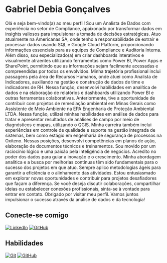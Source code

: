 # Gabriel Debia Gonçalves

Olá e seja bem-vindo(a) ao meu perfil! Sou um Analista de Dados com experiência no setor de Compliance, apaixonado por transformar dados em insights valiosos para impulsionar a tomada de decisões estratégicas.
Atuo atualmente na Americanas SA, onde tenho a responsabilidade de extrair e processar dados usando SQL e Google Cloud Platform, proporcionando informações essenciais para as equipes de Compliance e Auditoria Interna. Além disso, sou especializado(a) em criar dashboards interativos e visualmente atraentes utilizando ferramentas como Power BI, Power Apps e SharePoint, permitindo que as informações sejam facilmente acessadas e compreendidas por todos os envolvidos.
Minha trajetória profissional inclui passagens pela área de Recursos Humanos, onde atuei como Analista de Indicadores, auxiliando na gestão e construção de dados de time e indicadores de RH. Nessa função, desenvolvi habilidades em analítica de dados e na elaboração de relatórios e dashboards utilizando Power BI e outras ferramentas colaborativas.
Anteriormente, tive a oportunidade de contribuir com projetos de remediação ambiental em Minas Gerais como Assistente de Meio Ambiente na EPA Engenharia de Proteção Ambiental LTDA. Nessa função, utilizei minhas habilidades em análise de dados para tratar e apresentar resultados de análises de campo por meio de diagnósticos e mapas, utilizando o QGIS.
Minha carreira também inclui experiências em controle de qualidade e suporte na gestão integrada de sistemas, bem como estágio em engenharia de segurança de processos na Oxiteno. Nessas posições, desenvolvi competências em planos de ação, elaboração de documentos técnicos e treinamentos.
Sou movido por um raciocínio lógico e uma paixão pela inteligência de negócios. Acredito no poder dos dados para guiar a inovação e o crescimento. Minha abordagem analítica e a busca por melhorias contínuas têm sido fundamentais para o sucesso dos projetos em que atuo. Sempre aplico metodologias ágeis para garantir a eficiência e o alinhamento das atividades.
Estou entusiasmado em explorar novas oportunidades e contribuir para projetos desafiadores que façam a diferença. Se você deseja discutir colaborações, compartilhar ideias ou estabelecer conexões profissionais, sinta-se à vontade para entrar em contato.
Obrigado por visitar meu perfil. Vamos juntos impulsionar o sucesso através da análise de dados e da tecnologia!

## Conecte-se comigo
[![LinkedIn](https://img.shields.io/badge/LinkedIn-000?style=for-the-badge&logo=linkedin&logoColor=fff)](https://www.linkedin.com/in/gabrieldebia/)
[![GitHub](https://img.shields.io/badge/GitHub-000?style=for-the-badge&logo=github&logoColor=fff)](https://github.com/gadebia)
## Habilidades
[![Git](https://img.shields.io/badge/Git-000?style=for-the-badge&logo=git&logoColor=fff)](https://git-scm.com/doc) 
[![GitHub](https://img.shields.io/badge/GitHub-000?style=for-the-badge&logo=github&logoColor=fff)](https://docs.github.com/)